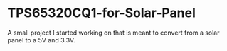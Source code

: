 # TPS65320CQ1-for-Solar-Panel

A small project I started working on that is meant to convert from a solar panel to a 5V and 3.3V.
